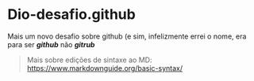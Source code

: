 # Dio-desafio.github
Mais um novo desafio sobre github (e sim, infelizmente errei o nome, era para ser ***github*** não ***gitrub***

> Mais sobre edições de sintaxe ao MD: https://www.markdownguide.org/basic-syntax/

